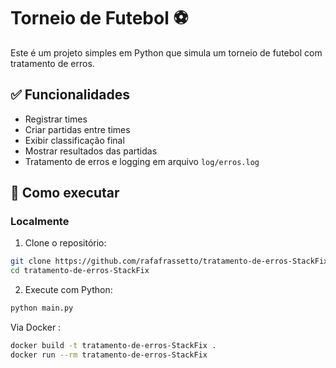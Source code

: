 # Torneio de Futebol ⚽

Este é um projeto simples em Python que simula um torneio de futebol com tratamento de erros.

## ✅ Funcionalidades
- Registrar times
- Criar partidas entre times
- Exibir classificação final
- Mostrar resultados das partidas
- Tratamento de erros e logging em arquivo `log/erros.log`

## 🚀 Como executar

### Localmente

1. Clone o repositório:

```bash
git clone https://github.com/rafafrassetto/tratamento-de-erros-StackFix.git
cd tratamento-de-erros-StackFix
```
2. Execute com Python:
```bash
python main.py
```
Via Docker : 
```bash
docker build -t tratamento-de-erros-StackFix .
docker run --rm tratamento-de-erros-StackFix
```
